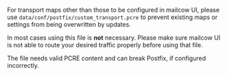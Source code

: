 For transport maps other than those to be configured in mailcow UI, please use `data/conf/postfix/custom_transport.pcre` to prevent existing maps or settings from being overwritten by updates.

In most cases using this file is **not** necessary. Please make sure mailcow UI is not able to route your desired traffic properly before using that file.

The file needs valid PCRE content and can break Postfix, if configured incorrectly.
